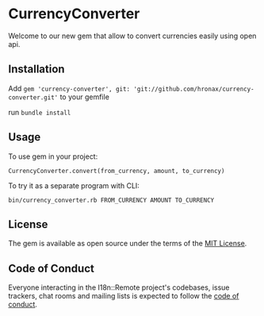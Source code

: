 # CurrencyConverter

Welcome to our new gem that allow to convert currencies easily using open api.

## Installation

Add `gem 'currency-converter', git: 'git://github.com/hronax/currency-converter.git'` to your gemfile

run `bundle install`

## Usage

To use gem in your project:

`CurrencyConverter.convert(from_currency, amount, to_currency)`

To try it as a separate program with CLI:

`bin/currency_converter.rb FROM_CURRENCY AMOUNT TO_CURRENCY`

## License

The gem is available as open source under the terms of the [MIT License](https://opensource.org/licenses/MIT).

## Code of Conduct

Everyone interacting in the I18n::Remote project's codebases, issue trackers, chat rooms and mailing lists is expected to follow the [code of conduct](https://github.com/[USERNAME]/i18n-remote/blob/main/CODE_OF_CONDUCT.md).
